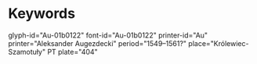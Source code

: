 # Keywords
glyph-id="Au-01b0122"
font-id="Au-01b0122"
printer-id="Au"
printer="Aleksander Augezdecki"
period="1549–1561?"
place="Królewiec-Szamotuły"
PT plate="404"
